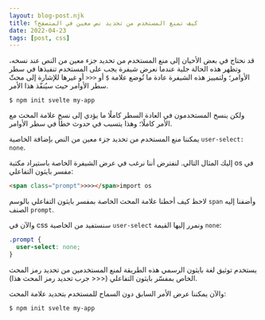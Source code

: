```yaml
---
layout: blog-post.njk
title: كيف تمنع المستخدم من تحديد نص معين في المتصفح؟
date: 2022-04-23
tags: [post, css]
---
```


قد نحتاج في بعض الأحيان إلى منع المستخدم من تحديد جزء معين من النص عند نسخه، وتظهر هذه الحالة جلية عندما نعرض شيفرة يجب على المستخدم تنفيذها في سطر الأوامر؛ ولتمييز هذه الشيفرة عادة ما تُوضع علامة `$` أو `<<<` أو غيرها للإشارة إلى محثّ سطر الأوامر حيث سيُنفّذ هذا الأمر.

```shell
$ npm init svelte my-app
```

ولكن ينسخ المستخدمون في العادة السطر كاملًا ما يؤدي إلى نسخ علامة المحث مع الأمر كاملًا؛ وهذا يتسبب في حدوث خطأ في سطر الأوامر.

يمكننا منع المستخدم من تحديد جزء معين من النص بإضافة الخاصية `user-select: none`.

إليك المثال التالي. لنفترض أننا نرغب في عرض الشيفرة الخاصة باستيراد مكتبة os في مفسر بايثون التفاعلي:

```html
<span class="prompt">>>></span>import os
```

لاحظ كيف أحطنا علامة المحث الخاصة بمفسر بايثون التفاعلي بالوسم `span` وأضفنا إليه الصنف `prompt`.

والآن في css سنستفيد من الخاصية `user-select` ونمرر إليها القيمة `none`:

```css
.prompt {
  user-select: none;
}
```

يستخدم توثيق لغة بايثون الرسمي هذه الطريقة لمنع المستخدمين من تحديد رمز المحث الخاص بمفسّر بايثون التفاعلي (<span style="user-select:none"><<<</span> جرب تحديد رمز المحث هذا).

والآن يمكننا عرض الأمر السابق دون السماح للمستخدم بتحديد علامة المحث:

<pre class="language-shell"><code class="language-shell"><span style="user-select:none">$ </span><span class="token function">npm</span> init svelte my-app</code></pre>
